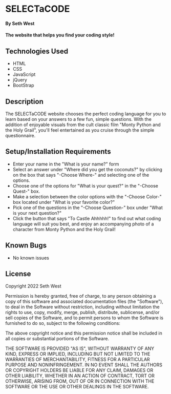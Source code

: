 # SELECTaCODE

#### By Seth West

#### The website that helps you find your coding style!

## Technologies Used

* HTML
* CSS
* JavaScript
* jQuery
* BootStrap


## Description

The SELECTaCODE website chooses the perfect coding language for you to learn based on your answers to a few fun, simple questions. With the addition of enjoyable visuals from the cult classic film "Monty Python and the Holy Grail", you'll feel entertained as you cruise through the simple questionnaire.

## Setup/Installation Requirements

* Enter your name in the "What is your name?" form
* Select an answer under "Where did you get the coconuts?" by clicking on the box that says "-Choose Where-" and selecting one of the options.
* Choose one of the options for "What is your quest?" in the "-Choose Quest-" box.
* Make a selection between the color options with the "-Choose Color-" box located under "What is your favorite color?"
* Pick one of the questions in the "-Choose Question-" box under "What is your next question?"
* Click the button that says "To Castle Ahhhhh!" to find out what coding language will suit you best, and enjoy an accompanying photo of a character from Monty Python and the Holy Grail!

## Known Bugs

* No known issues

## License

Copyright 2022 Seth West

Permission is hereby granted, free of charge, to any person obtaining a copy of this software and associated documentation files (the "Software"), to deal in the Software without restriction, including without limitation the rights to use, copy, modify, merge, publish, distribute, sublicense, and/or sell copies of the Software, and to permit persons to whom the Software is furnished to do so, subject to the following conditions:

The above copyright notice and this permission notice shall be included in all copies or substantial portions of the Software.

THE SOFTWARE IS PROVIDED "AS IS", WITHOUT WARRANTY OF ANY KIND, EXPRESS OR IMPLIED, INCLUDING BUT NOT LIMITED TO THE WARRANTIES OF MERCHANTABILITY, FITNESS FOR A PARTICULAR PURPOSE AND NONINFRINGEMENT. IN NO EVENT SHALL THE AUTHORS OR COPYRIGHT HOLDERS BE LIABLE FOR ANY CLAIM, DAMAGES OR OTHER LIABILITY, WHETHER IN AN ACTION OF CONTRACT, TORT OR OTHERWISE, ARISING FROM, OUT OF OR IN CONNECTION WITH THE SOFTWARE OR THE USE OR OTHER DEALINGS IN THE SOFTWARE.